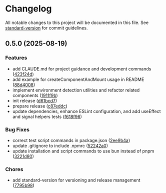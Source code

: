 # Changelog

All notable changes to this project will be documented in this file. See [standard-version](https://github.com/conventional-changelog/standard-version) for commit guidelines.

## 0.5.0 (2025-08-19)


### Features

* add CLAUDE.md for project guidance and development commands ([423f24d](https://github.com/beardcoder/simple-components/commit/423f24da79948e2d87b040e7e89167ac402bfa4e))
* add example for createComponentAndMount usage in README ([88d4008](https://github.com/beardcoder/simple-components/commit/88d40083b00377028e8f521a6bd25eac6366953f))
* implement environment detection utilities and refactor related components ([1911f9b](https://github.com/beardcoder/simple-components/commit/1911f9b6946994dd0a2f74a37cd9af2b494a9db0))
* init release ([d61bcd7](https://github.com/beardcoder/simple-components/commit/d61bcd7a66869c3235380d8bf0f377292ea4abca))
* prepare release ([c87eddc](https://github.com/beardcoder/simple-components/commit/c87eddc6f44b98e26dfc66b1e1bf90ee55623014))
* update dependencies, enhance ESLint configuration, and add useEffect and signal helpers tests ([f618f96](https://github.com/beardcoder/simple-components/commit/f618f96c0b34fd9ebeae631af4a8222a189a740a))


### Bug Fixes

* correct test script commands in package.json ([2ee9b4a](https://github.com/beardcoder/simple-components/commit/2ee9b4a3da3241cbefe0bb4e275234c42080c48e))
* update .gitignore to include .npmrc ([52242a0](https://github.com/beardcoder/simple-components/commit/52242a080ce1b2d463b637e6216be72642abbdae))
* update installation and script commands to use bun instead of pnpm ([3221d80](https://github.com/beardcoder/simple-components/commit/3221d80886ec34dd592f746a6447fd8a14da40f1))


### Chores

* add standard-version for versioning and release management ([7795b98](https://github.com/beardcoder/simple-components/commit/7795b981397f8f083f66e1091f59f05a440ce35b))

